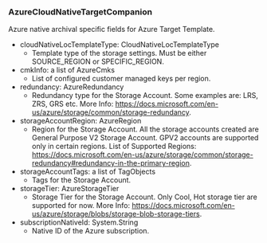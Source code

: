 ### AzureCloudNativeTargetCompanion
Azure native archival specific fields for Azure Target Template.

- cloudNativeLocTemplateType: CloudNativeLocTemplateType
  - Template type of the storage settings. Must be either SOURCE_REGION or SPECIFIC_REGION.
- cmkInfo: a list of AzureCmks
  - List of configured customer managed keys per region.
- redundancy: AzureRedundancy
  - Redundancy type for the Storage Account. Some examples are: LRS, ZRS, GRS etc. More Info: https://docs.microsoft.com/en-us/azure/storage/common/storage-redundancy.
- storageAccountRegion: AzureRegion
  - Region for the Storage Account. All the storage accounts created are General Purpose V2 Storage Account. GPV2 accounts are supported only in certain regions. List of Supported Regions: https://docs.microsoft.com/en-us/azure/storage/common/storage-redundancy#redundancy-in-the-primary-region.
- storageAccountTags: a list of TagObjects
  - Tags for the Storage Account.
- storageTier: AzureStorageTier
  - Storage Tier for the Storage Account. Only Cool, Hot storage tier are supported for now. More Info: https://docs.microsoft.com/en-us/azure/storage/blobs/storage-blob-storage-tiers.
- subscriptionNativeId: System.String
  - Native ID of the Azure subscription.
